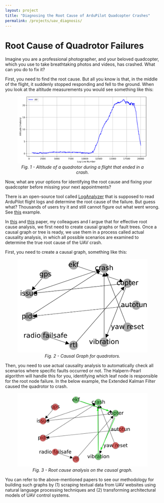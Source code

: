 ```yaml
---
layout: project
title: "Diagnosing the Root Cause of ArduPilot Quadcopter Crashes"
permalink: /projects/uav_diagnosis/
---
```


# Root Cause of Quadrotor Failures

Imagine you are a professional photographer, and your beloved quadcopter, which you use to take breathtaking photos and videos, has crashed. What can you do to fix it?

First, you need to find the root cause. But all you know is that, in the middle of the flight, it suddenly stopped responding and fell to the ground. When you look at the altitude measurements you would see something like this:

<figure style="text-align: center; overflow: hidden; height: calc(100% - 6cm);">
    <img src="/assets/images/altitude_drop.png" 
         alt="altitude of quadrotor"
         style="width:800px;">
    <figcaption><em>Fig. 1 - Altitude of a quadrotor during a flight that ended in a crash.</em></figcaption>
</figure>


Now, what are your options for identifying the root cause and fixing your quadcopter before missing your next appointments?

There is an open-source tool called [LogAnalyzer](https://ardupilot.org/copter/docs/common-downloading-and-analyzing-data-logs-in-mission-planner.html) that is supposed to read ArduPilot flight logs and determine the root cause of the failure. But guess what? Thousands of users try it and still cannot figure out what went wrong. See [this](https://discuss.ardupilot.org/t/quad-sudden-descend-df-log-attached-help-needed-to-analyze/81251) example.

In [this](https://www.frontiersin.org/articles/10.3389/frobt.2024.1123762/full) and [this](https://ieeexplore.ieee.org/abstract/document/8688886/) paper, my colleagues and I argue that for effective root cause analysis, we first need to create causal graphs or fault trees. Once a causal graph or tree is ready, we use them in a process called actual causality analysis, in which all possible scenarios are examined to determine the true root cause of the UAV crash.

First, you need to create a causal graph, something like this:

<figure style="text-align: center; overflow: hidden; height: calc(100% - 6cm);">
    <img src="/assets/images/causal_graph.png" 
         alt="Causal graph of quadrotors"
         style="width:500px;">
    <figcaption><em>Fig. 2 - Causal Graph for quadrotors.</em></figcaption>
</figure>

Then, you need to use actual causality analysis to automatically check all scenarios where specific faults occurred or not. The Halpern-Pearl algorithm will handle this for you, identifying which leaf node is responsible for the root node failure. In the below example, the Extended Kalman Filter caused the quadrotor to crash.

<figure style="text-align: center; overflow: hidden; height: calc(100% - 6cm);">
    <img src="/assets/images/causal_graph_colored.jpg" 
         alt="Root cause analysis using the causal graph"
         style="width:700px;">
    <figcaption><em>Fig. 3 - Root cause analysis on the causal graph.</em></figcaption>
</figure>

You can refer to the above-mentioned papers to see our methodology for building such graphs by (1) scraping textual data from UAV websites using natural language processing techniques and (2) transforming architectural models of UAV control systems.